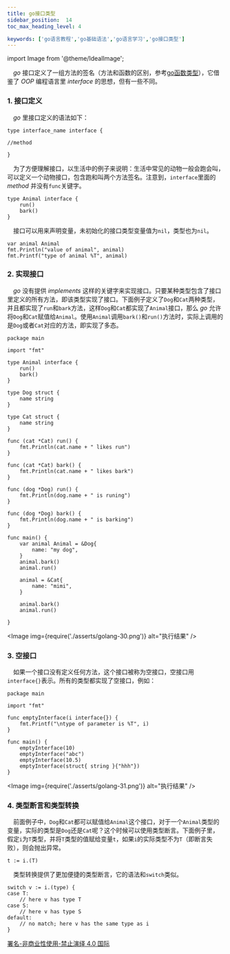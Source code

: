 ```yaml
---
title: go接口类型
sidebar_position:  14
toc_max_heading_level: 4

keywords: ['go语言教程','go基础语法','go语言学习','go接口类型']
---
```


import Image from '@theme/IdealImage';

 _go_ 接口定义了一组方法的签名（方法和函数的区别，参考[go函数类型](./func-type)），它借鉴了 _OOP_ 编程语言里 _interface_ 的思想，但有一些不同。

### 1. 接口定义

 _go_ 里接口定义的语法如下：

    type interface_name interface {

    //method

    }

 为了方便理解接口，以生活中的例子来说明：生活中常见的动物一般会跑会叫，可以定义一个动物接口，包含跑和叫两个方法签名。注意到，`interface`里面的 _method_ 并没有`func`关键字。

    type Animal interface {
    	run()
    	bark()
    }

 接口可以用来声明变量，未初始化的接口类型变量值为`nil`，类型也为`nil`。

    var animal Animal
    fmt.Println("value of animal", animal)
    fmt.Printf("type of animal %T", animal)

### 2. 实现接口

 _go_ 没有提供 _implements_ 这样的关键字来实现接口。只要某种类型包含了接口里定义的所有方法，即该类型实现了接口。下面例子定义了`Dog`和`Cat`两种类型，并且都实现了`run`和`bark`方法，这样`Dog`和`Cat`都实现了`Animal`接口，那么 _go_ 允许将`Dog`和`Cat`赋值给`Animal`。使用`Animal`调用`bark()`和`run()`方法时，实际上调用的是`Dog`或者`Cat`对应的方法，即实现了多态。

    package main

    import "fmt"

    type Animal interface {
    	run()
    	bark()
    }

    type Dog struct {
    	name string
    }

    type Cat struct {
    	name string
    }

    func (cat *Cat) run() {
    	fmt.Println(cat.name + " likes run")
    }

    func (cat *Cat) bark() {
    	fmt.Println(cat.name + " likes bark")
    }

    func (dog *Dog) run() {
    	fmt.Println(dog.name + " is runing")
    }

    func (dog *Dog) bark() {
    	fmt.Println(dog.name + " is barking")
    }

    func main() {
    	var animal Animal = &Dog{
    		name: "my dog",
    	}
    	animal.bark()
    	animal.run()

    	animal = &Cat{
    		name: "mimi",
    	}

    	animal.bark()
    	animal.run()

    }

<Image img={require('./asserts/golang-30.png')} alt="执行结果" />

### 3. 空接口

 如果一个接口没有定义任何方法，这个接口被称为空接口，空接口用`interface{}`表示。所有的类型都实现了空接口，例如：

    package main

    import "fmt"

    func emptyInterface(i interface{}) {
    	fmt.Printf("\ntype of parameter is %T", i)
    }

    func main() {
    	emptyInterface(10)
    	emptyInterface("abc")
    	emptyInterface(10.5)
    	emptyInterface(struct{ string }{"hhh"})
    }

<Image img={require('./asserts/golang-31.png')} alt="执行结果" />

### 4. 类型断言和类型转换

 前面例子中，`Dog`和`Cat`都可以赋值给`Animal`这个接口，对于一个`Animal`类型的变量，实际的类型是`Dog`还是`Cat`呢？这个时候可以使用类型断言。下面例子里，假定`i`为`T`类型，并将`T`类型的值赋给变量`t`，如果`i`的实际类型不为`T`（即断言失败），则会抛出异常。

    t := i.(T)

 类型转换提供了更加便捷的类型断言，它的语法和`switch`类似。

    switch v := i.(type) {
    case T:
        // here v has type T
    case S:
        // here v has type S
    default:
        // no match; here v has the same type as i
    }

[署名-非商业性使用-禁止演绎 4.0 国际](https://creativecommons.org/licenses/by-nc-nd/4.0/deed.zh)
